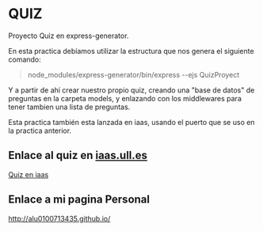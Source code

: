 **QUIZ**
==============


Proyecto Quiz en express-generator.

En esta practica debíamos utilizar la estructura que nos genera el siguiente comando:

> node_modules/express-generator/bin/express --ejs QuizProyect

Y a partir de ahí crear nuestro propio quiz, creando una "base de datos" de preguntas en la carpeta models, y enlazando con los middlewares para tener tambien una lista de preguntas.

Esta practica también esta lanzada en iaas, usando el puerto que se uso en la practica anterior.

## Enlace al quiz en [iaas.ull.es](iaas.ull.es) ##

[Quiz en iaas](http://10.6.128.88:8080)

## Enlace a mi pagina Personal ##

http://alu0100713435.github.io/
